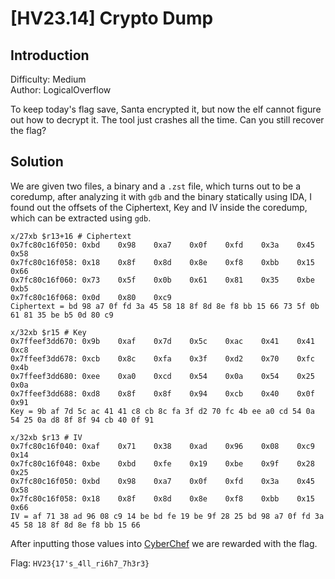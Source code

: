 # [HV23.14] Crypto Dump

## Introduction

Difficulty: Medium<br>
Author: LogicalOverflow

To keep today's flag save, Santa encrypted it, but now the elf cannot figure out how to decrypt it. The tool just crashes all the time. Can you still recover the flag?

## Solution

We are given two files, a binary and a `.zst` file, which turns out to be a coredump, after analyzing it with `gdb` and the binary statically using IDA, I found out the offsets of the Ciphertext, Key and IV inside the coredump, which can be extracted using `gdb`.

```gdb
x/27xb $r13+16 # Ciphertext
0x7fc80c16f050: 0xbd    0x98    0xa7    0x0f    0xfd    0x3a    0x45    0x58
0x7fc80c16f058: 0x18    0x8f    0x8d    0x8e    0xf8    0xbb    0x15    0x66
0x7fc80c16f060: 0x73    0x5f    0x0b    0x61    0x81    0x35    0xbe    0xb5
0x7fc80c16f068: 0x0d    0x80    0xc9
Ciphertext = bd 98 a7 0f fd 3a 45 58 18 8f 8d 8e f8 bb 15 66 73 5f 0b 61 81 35 be b5 0d 80 c9

x/32xb $r15 # Key
0x7ffeef3dd670: 0x9b    0xaf    0x7d    0x5c    0xac    0x41    0x41    0xc8
0x7ffeef3dd678: 0xcb    0x8c    0xfa    0x3f    0xd2    0x70    0xfc    0x4b
0x7ffeef3dd680: 0xee    0xa0    0xcd    0x54    0x0a    0x54    0x25    0x0a
0x7ffeef3dd688: 0xd8    0x8f    0x8f    0x94    0xcb    0x40    0x0f    0x91
Key = 9b af 7d 5c ac 41 41 c8 cb 8c fa 3f d2 70 fc 4b ee a0 cd 54 0a 54 25 0a d8 8f 8f 94 cb 40 0f 91

x/32xb $r13 # IV
0x7fc80c16f040: 0xaf    0x71    0x38    0xad    0x96    0x08    0xc9    0x14
0x7fc80c16f048: 0xbe    0xbd    0xfe    0x19    0xbe    0x9f    0x28    0x25
0x7fc80c16f050: 0xbd    0x98    0xa7    0x0f    0xfd    0x3a    0x45    0x58
0x7fc80c16f058: 0x18    0x8f    0x8d    0x8e    0xf8    0xbb    0x15    0x66
IV = af 71 38 ad 96 08 c9 14 be bd fe 19 be 9f 28 25 bd 98 a7 0f fd 3a 45 58 18 8f 8d 8e f8 bb 15 66
```

After inputting those values into [CyberChef](https://gchq.github.io/CyberChef/#recipe=AES_Decrypt(%7B'option':'Hex','string':'9b%20af%207d%205c%20ac%2041%2041%20c8%20cb%208c%20fa%203f%20d2%2070%20fc%204b%20ee%20a0%20cd%2054%200a%2054%2025%200a%20d8%208f%208f%2094%20cb%2040%200f%2091'%7D,%7B'option':'Hex','string':'af%2071%2038%20ad%2096%2008%20c9%2014%20be%20bd%20fe%2019%20be%209f%2028%2025%20bd%2098%20a7%200f%20fd%203a%2045%2058%2018%208f%208d%208e%20f8%20bb%2015%2066'%7D,'CTR','Hex','Raw',%7B'option':'Hex','string':''%7D,%7B'option':'Hex','string':''%7D)&input=YmQgOTggYTcgMGYgZmQgM2EgNDUgNTggMTggOGYgOGQgOGUgZjggYmIgMTUgNjYgNzMgNWYgMGIgNjEgODEgMzUgYmUgYjUgMGQgODAgYzk) we are rewarded with the flag.

Flag: `HV23{17's_4ll_ri6h7_7h3r3}`